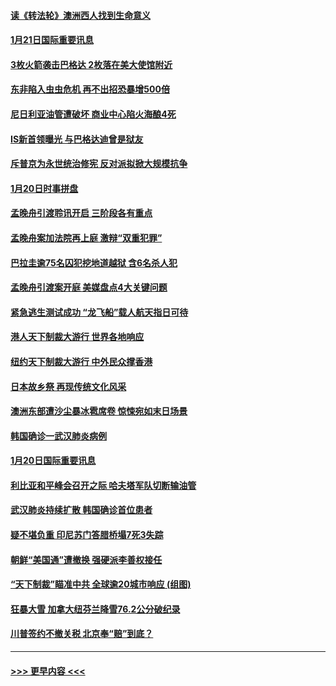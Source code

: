 #### [读《转法轮》澳洲西人找到生命意义](../pages/prog202/a102757465.md?t=01212022) 
#### [1月21日国际重要讯息](../pages/prog202/a102757450.md?t=01212022) 
#### [3枚火箭袭击巴格达 2枚落在美大使馆附近](../pages/prog202/a102757310.md?t=01212022) 
#### [东非陷入虫虫危机 再不出招恐暴增500倍](../pages/prog202/a102757295.md?t=01212022) 
#### [尼日利亚油管遭破坏 商业中心陷火海酿4死](../pages/prog202/a102757272.md?t=01212022) 
#### [IS新首领曝光 与巴格达迪曾是狱友](../pages/prog202/a102757122.md?t=01212022) 
#### [斥普京为永世统治修宪 反对派拟掀大规模抗争](../pages/prog202/a102757022.md?t=01212022) 
#### [1月20日时事拼盘](../pages/prog202/a102757036.md?t=01212022) 
#### [孟晚舟引渡聆讯开启 三阶段各有重点](../pages/prog202/a102757006.md?t=01212022) 
#### [孟晚舟案加法院再上庭 激辩“双重犯罪”](../pages/prog202/a102756996.md?t=01212022) 
#### [巴拉圭逾75名囚犯挖地道越狱 含6名杀人犯](../pages/prog202/a102756968.md?t=01212022) 
#### [孟晚舟引渡案开庭 美媒盘点4大关键问题](../pages/prog202/a102756917.md?t=01212022) 
#### [紧急逃生测试成功 “龙飞船”载人航天指日可待](../pages/prog202/a102756957.md?t=01212022) 
#### [港人天下制裁大游行 世界各地响应](../pages/prog202/a102756878.md?t=01212022) 
#### [纽约天下制裁大游行 中外民众撑香港](../pages/prog202/a102756875.md?t=01212022) 
#### [日本故乡祭 再现传统文化风采](../pages/prog202/a102756778.md?t=01212022) 
#### [澳洲东部遭沙尘暴冰雹席卷 惊悚宛如末日场景](../pages/prog202/a102756630.md?t=01212022) 
#### [韩国确诊一武汉肺炎病例](../pages/prog202/a102756696.md?t=01212022) 
#### [1月20日国际重要讯息](../pages/prog202/a102756640.md?t=01212022) 
#### [利比亚和平峰会召开之际 哈夫塔军队切断输油管](../pages/prog202/a102756580.md?t=01212022) 
#### [武汉肺炎持续扩散 韩国确诊首位患者](../pages/prog202/a102756566.md?t=01212022) 
#### [疑不堪负重 印尼苏门答腊桥塌7死3失踪](../pages/prog202/a102756559.md?t=01212022) 
#### [朝鲜“美国通”遭撤换 强硬派李善权接任](../pages/prog202/a102756380.md?t=01212022) 
#### [“天下制裁”瞄准中共 全球逾20城市响应 (组图)](../pages/prog202/a102756496.md?t=01212022) 
#### [狂暴大雪 加拿大纽芬兰降雪76.2公分破纪录](../pages/prog202/a102756447.md?t=01212022) 
#### [川普签约不撤关税 北京奉“赔”到底？](../pages/prog202/a102756354.md?t=01212022) 

----
#### [ >>> 更早内容 <<< ](../indexes/prog202-earlier.md)
